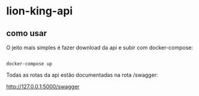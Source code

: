 # lion-king-api

## como usar

O jeito mais simples é fazer download da api e subir com docker-compose:

```shell

docker-compose up

```

Todas as rotas da api estão documentadas na rota /swagger:

http://127.0.0.1:5000/swagger